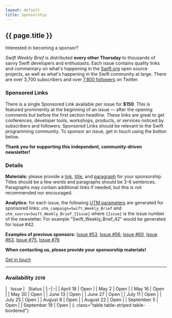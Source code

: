 ```yaml
---
layout: default
title: Sponsorship
---
```


<div class="row">
<div class="col-sm-10 col-sm-offset-1 col-md-10 col-md-offset-1">

<h2 class="text-center">{{ page.title }}</h2>
<p class="lead text-center">Interested in becoming a sponsor?</p>

<p>
<i>Swift Weekly Brief</i> is distributed <b>every other Thursday</b> to thousands of savvy Swift developers and enthusiasts.
Each issue contains quality links and commentary on what's happening in the <a href="https://swift.org">Swift.org</a> open source projects,
as well as what's happening in the Swift community at large.
There are over 3,700 subscribers and over <a href="{{ site.links.twitter }}">7,800 followers</a> on Twitter.
</p>

<h3>Sponsored Links</h3>
<p>
There is a single Sponsored Link available per issue for <b>$150</b>.
This is featured prominently at the beginning of an issue &mdash; after the opening comments but before the first section headline.
These links are great to get conferences, developer tools, workshops, products, or services noticed by subscribers and followers.
Sponsored Links should be relevant to the Swift programming community. To sponsor an issue, get in touch using the button below.
</p>

<p class="text-muted text-center">
<b>Thank you for supporting this independent, community-driven newsletter!</b>
</p>

<h3>Details</h3>
<p>
<b>Materials:</b> please provide a <u>link</u>, <u>title</u>, and <u>paragraph</u> for your sponsorship. Titles should be a few words and paragraphs should be 3-6 sentences. Paragraphs may contain additional links if needed, but this is not recommended nor encouraged.
</p>

<p>
<b>Analytics:</b> for each issue, the following <a href="https://www.utm-parameters.com/utm-parameters-using-google-analytics/">UTM parameters</a> are generated for sponsored links:
<code>utm_campaign=Swift_Weekly_Brief</code> and <code>utm_source=Swift_Weekly_Brief_{Issue}</code> where <code>{Issue}</code> is the issue number of the newsletter. For example "Swift_Weekly_Brief_42" would be generated for Issue #42.
</p>

<p>
<b>Examples of previous sponsors:</b>
<a href="/issue-53/">Issue #53</a>,
<a href="/issue-56/">Issue #56</a>,
<a href="/issue-60/">Issue #60</a>,
<a href="/issue-63/">Issue #63</a>,
<a href="/issue-75/">Issue #75</a>,
<a href="/issue-76/">Issue #76</a>
</p>

<p class="text-warning text-center">
<b>When contacting us, please provide your sponsorship materials!</b>
</p>

<a class="btn btn-warning btn-lg center" href="mailto:bas@basbroek.nl?subject=Swift Weekly Brief Sponsorship">Get in touch</a>

<hr/>

<h3>Availability <small>2019</small></h3>
<div class="table-responsive" markdown="1">
| <i class="fa fa-calendar" aria-hidden="true"></i>&nbsp; Issue | <i class="fa fa-star" aria-hidden="true"></i>&nbsp; Status |
|:-|:-|
| April 18     | Open |
| May 2        | Open |
| May 16       | Open |
| May 30       | Open |
| June 13      | Open |
| June 27      | Open |
| July 11      | Open |
| July 25      | Open |
| August 8     | Open |
| August 22    | Open |
| September 5  | Open |
| September 19 | Open |
{: class="table table-striped table-bordered"}
</div>

</div> <!-- col -->
</div> <!-- row -->
